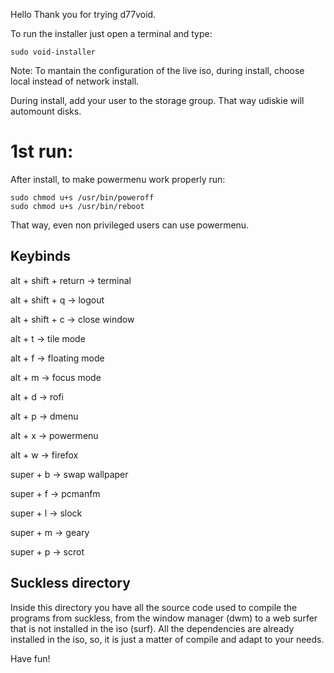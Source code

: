 Hello
Thank you for trying d77void.

To run the installer just open a terminal and type:

```
sudo void-installer
```

Note: 
To mantain the configuration of the live iso, during install, choose local instead of network install.

During install, add your user to the storage group. That way udiskie will automount disks.


# 1st run:

After install, to make powermenu work properly run:

```
sudo chmod u+s /usr/bin/poweroff
sudo chmod u+s /usr/bin/reboot
```

That way, even non privileged users can use powermenu.

## Keybinds

alt + shift + return -> terminal

alt + shift + q -> logout

alt + shift + c -> close window

alt + t -> tile mode

alt + f -> floating mode

alt + m -> focus mode

alt + d -> rofi

alt + p -> dmenu

alt + x -> powermenu

alt + w -> firefox

super + b -> swap wallpaper

super + f -> pcmanfm

super + l -> slock

super + m -> geary

super + p -> scrot

## Suckless directory

Inside this directory you have all the source code used to compile the programs from suckless, from the window manager (dwm) to a web surfer that is not installed in the iso (surf).
All the dependencies are already installed in the iso, so, it is just a matter of compile and adapt to your needs.

Have fun!
